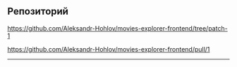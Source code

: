 
Репозиторий
---
https://github.com/Aleksandr-Hohlov/movies-explorer-frontend/tree/patch-1


https://github.com/Aleksandr-Hohlov/movies-explorer-frontend/pull/1

---
